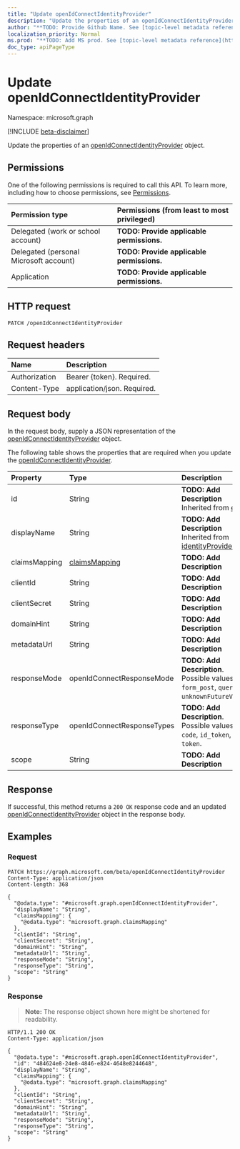 ```yaml
---
title: "Update openIdConnectIdentityProvider"
description: "Update the properties of an openIdConnectIdentityProvider object."
author: "**TODO: Provide Github Name. See [topic-level metadata reference](https://msgo.azurewebsites.net/add/document/guidelines/metadata.html#topic-level-metadata)**"
localization_priority: Normal
ms.prod: "**TODO: Add MS prod. See [topic-level metadata reference](https://msgo.azurewebsites.net/add/document/guidelines/metadata.html#topic-level-metadata)**"
doc_type: apiPageType
---
```


# Update openIdConnectIdentityProvider
Namespace: microsoft.graph

[!INCLUDE [beta-disclaimer](../../includes/beta-disclaimer.md)]

Update the properties of an [openIdConnectIdentityProvider](../resources/openidconnectidentityprovider.md) object.

## Permissions
One of the following permissions is required to call this API. To learn more, including how to choose permissions, see [Permissions](/graph/permissions-reference).

|Permission type|Permissions (from least to most privileged)|
|:---|:---|
|Delegated (work or school account)|**TODO: Provide applicable permissions.**|
|Delegated (personal Microsoft account)|**TODO: Provide applicable permissions.**|
|Application|**TODO: Provide applicable permissions.**|

## HTTP request

<!-- {
  "blockType": "ignored"
}
-->
``` http
PATCH /openIdConnectIdentityProvider
```

## Request headers
|Name|Description|
|:---|:---|
|Authorization|Bearer {token}. Required.|
|Content-Type|application/json. Required.|

## Request body
In the request body, supply a JSON representation of the [openIdConnectIdentityProvider](../resources/openidconnectidentityprovider.md) object.

The following table shows the properties that are required when you update the [openIdConnectIdentityProvider](../resources/openidconnectidentityprovider.md).

|Property|Type|Description|
|:---|:---|:---|
|id|String|**TODO: Add Description** Inherited from [entity](../resources/entity.md)|
|displayName|String|**TODO: Add Description** Inherited from [identityProviderBase](../resources/identityproviderbase.md)|
|claimsMapping|[claimsMapping](../resources/claimsmapping.md)|**TODO: Add Description**|
|clientId|String|**TODO: Add Description**|
|clientSecret|String|**TODO: Add Description**|
|domainHint|String|**TODO: Add Description**|
|metadataUrl|String|**TODO: Add Description**|
|responseMode|openIdConnectResponseMode|**TODO: Add Description**. Possible values are: `form_post`, `query`, `unknownFutureValue`.|
|responseType|openIdConnectResponseTypes|**TODO: Add Description**. Possible values are: `code`, `id_token`, `token`.|
|scope|String|**TODO: Add Description**|



## Response

If successful, this method returns a `200 OK` response code and an updated [openIdConnectIdentityProvider](../resources/openidconnectidentityprovider.md) object in the response body.

## Examples

### Request
<!-- {
  "blockType": "request",
  "name": "update_openidconnectidentityprovider"
}
-->
``` http
PATCH https://graph.microsoft.com/beta/openIdConnectIdentityProvider
Content-Type: application/json
Content-length: 368

{
  "@odata.type": "#microsoft.graph.openIdConnectIdentityProvider",
  "displayName": "String",
  "claimsMapping": {
    "@odata.type": "microsoft.graph.claimsMapping"
  },
  "clientId": "String",
  "clientSecret": "String",
  "domainHint": "String",
  "metadataUrl": "String",
  "responseMode": "String",
  "responseType": "String",
  "scope": "String"
}
```


### Response
>**Note:** The response object shown here might be shortened for readability.
<!-- {
  "blockType": "response",
  "truncated": true
}
-->
``` http
HTTP/1.1 200 OK
Content-Type: application/json

{
  "@odata.type": "#microsoft.graph.openIdConnectIdentityProvider",
  "id": "484624e8-24e8-4846-e824-4648e8244648",
  "displayName": "String",
  "claimsMapping": {
    "@odata.type": "microsoft.graph.claimsMapping"
  },
  "clientId": "String",
  "clientSecret": "String",
  "domainHint": "String",
  "metadataUrl": "String",
  "responseMode": "String",
  "responseType": "String",
  "scope": "String"
}
```

